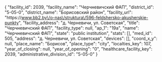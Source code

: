 {
    "facility_id": 2039,
    "facility_name": "Черчневичский ФАП",
    "district_id": "5-05-0",
    "district_name": "Борисовский район",
    "facility_url": "https:\/\/www.bb2.by\/o-nas\/struktura\/596-feldshersko-akusherskie-punkty",
    "facility_address": "д. Черневичи, ул. Советская",
    "title": "Черчневичский ФАП",
    "facility_type": null,
    "ap_1": "19а",
    "name": "Черчневичский ФАП",
    "state": "public institution",
    "stats": [],
    "med_id": 505,
    "address": "д. Черневичи, ул. Советская",
    "devices": [],
    "coord_x_y": null,
    "place_name": "Борисов",
    "place_type": "city",
    "localties_key": 107,
    "year_of_closing": null,
    "year_of_opening": "0",
    "healthcare_facility_key": 2039,
    "administrative_division_id": "5-05-0"
}
